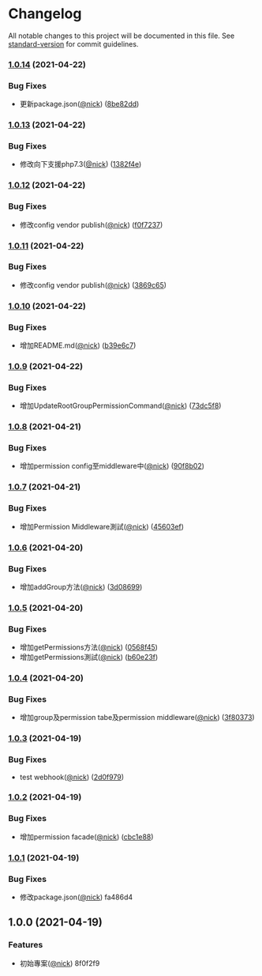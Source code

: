# Changelog

All notable changes to this project will be documented in this file. See [standard-version](https://github.com/conventional-changelog/standard-version) for commit guidelines.

### [1.0.14](https://github.com/castion2293/permission/compare/v1.0.13...v1.0.14) (2021-04-22)


### Bug Fixes

* 更新package.json([@nick](https://github.com/nick)) ([8be82dd](https://github.com/castion2293/permission/commit/8be82dd0b1b23cdf2ec7db48a76aaf872e921694))

### [1.0.13](https://github.com/castion2293/permission/compare/v1.0.12...v1.0.13) (2021-04-22)


### Bug Fixes

* 修改向下支援php7.3([@nick](https://github.com/nick)) ([1382f4e](https://github.com/castion2293/permission/commit/1382f4eeb9f4e39f172e2d4fef3b4e5a4f9a0836))

### [1.0.12](https://github.com/castion2293/permission/compare/v1.0.11...v1.0.12) (2021-04-22)


### Bug Fixes

* 修改config vendor publish([@nick](https://github.com/nick)) ([f0f7237](https://github.com/castion2293/permission/commit/f0f72374b12a3f37156398468b437dec54f57bcf))

### [1.0.11](https://github.com/castion2293/permission/compare/v1.0.10...v1.0.11) (2021-04-22)


### Bug Fixes

* 修改config vendor publish([@nick](https://github.com/nick)) ([3869c65](https://github.com/castion2293/permission/commit/3869c6596dffce7b0ad9fee72f561cecced9b5a9))

### [1.0.10](https://github.com/castion2293/permission/compare/v1.0.9...v1.0.10) (2021-04-22)


### Bug Fixes

* 增加README.md([@nick](https://github.com/nick)) ([b39e6c7](https://github.com/castion2293/permission/commit/b39e6c7f440534c482d9fa9e9c49001b2336b990))

### [1.0.9](https://github.com/castion2293/permission/compare/v1.0.8...v1.0.9) (2021-04-22)


### Bug Fixes

* 增加UpdateRootGroupPermissionCommand([@nick](https://github.com/nick)) ([73dc5f8](https://github.com/castion2293/permission/commit/73dc5f8e379588d213dd053c95e05180417ab3d8))

### [1.0.8](https://github.com/castion2293/permission/compare/v1.0.7...v1.0.8) (2021-04-21)


### Bug Fixes

* 增加permission config至middleware中([@nick](https://github.com/nick)) ([90f8b02](https://github.com/castion2293/permission/commit/90f8b02941eb4591875ded53578691511fc9a106))

### [1.0.7](https://github.com/castion2293/permission/compare/v1.0.6...v1.0.7) (2021-04-21)


### Bug Fixes

* 增加Permission Middleware測試([@nick](https://github.com/nick)) ([45603ef](https://github.com/castion2293/permission/commit/45603ef1bfbba4e4440b8809401e9ff5627e7e51))

### [1.0.6](https://github.com/castion2293/permission/compare/v1.0.5...v1.0.6) (2021-04-20)


### Bug Fixes

* 增加addGroup方法([@nick](https://github.com/nick)) ([3d08699](https://github.com/castion2293/permission/commit/3d08699fcd655270a895d29e616de05c0ad4f6be))

### [1.0.5](https://github.com/castion2293/permission/compare/v1.0.4...v1.0.5) (2021-04-20)


### Bug Fixes

* 增加getPermissions方法([@nick](https://github.com/nick)) ([0568f45](https://github.com/castion2293/permission/commit/0568f45085d675790b9cef0d43344e0fff93ce74))
* 增加getPermissions測試([@nick](https://github.com/nick)) ([b60e23f](https://github.com/castion2293/permission/commit/b60e23f18b7238f2f8b010ae290834f708060aa7))

### [1.0.4](https://github.com/castion2293/permission/compare/v1.0.3...v1.0.4) (2021-04-20)


### Bug Fixes

* 增加group及permission tabe及permission middleware([@nick](https://github.com/nick)) ([3f80373](https://github.com/castion2293/permission/commit/3f8037346dd5089c2fe5607ac8cbbc7ce7dfa601))

### [1.0.3](https://github.com/castion2293/permission/compare/v1.0.2...v1.0.3) (2021-04-19)


### Bug Fixes

* test webhook([@nick](https://github.com/nick)) ([2d0f979](https://github.com/castion2293/permission/commit/2d0f97980358621da94abe5293df39daadf6382e))

### [1.0.2](https://github.com/castion2293/permission/compare/v1.0.1...v1.0.2) (2021-04-19)


### Bug Fixes

* 增加permission facade([@nick](https://github.com/nick)) ([cbc1e88](https://github.com/castion2293/permission/commit/cbc1e88aa22231b0cadc65db7cce03a0e65ef4e1))

### [1.0.1](///compare/v1.0.0...v1.0.1) (2021-04-19)


### Bug Fixes

* 修改package.json([@nick](undefined/nick)) fa486d4

## 1.0.0 (2021-04-19)


### Features

* 初始專案([@nick](undefined/nick)) 8f0f2f9
